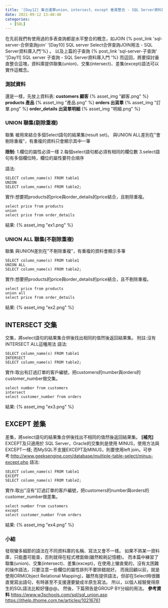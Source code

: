 ```yaml
---
title: '[Day12] 集合運算union、intersect、except 垂直整合 - SQL Server資料庫入門'
date: 2021-09-12 13:48:48
categories:
  - [SQL]
---
```

在先前我們有使用過的多表查詢都是水平整合的概念，如JOIN {% post_link 'sql-server-合併查詢join' '[Day10] SQL server Select合併查詢JOIN用法 - SQL Server資料庫入門'%} 。
以及上篇的子查詢 {% post_link 'sql-server-子查詢' '[Day11] SQL server 子查詢 - SQL Server資料庫入門 '%} 
而這回，將要探討垂直整合這塊，資料庫提供聯集(union)、交集(intersect)、差集(except)語法可以實作這概念。

### 測試資料
還是一樣，先放上資料表:
**customers 顧客**
{% asset_img "顧客.png" %}
**products 產品**
{% asset_img "產品.png" %}
**orders 出貨單**
{% asset_img "訂單.png" %}
**order_details 出貨單明細**
{% asset_img "明細.png" %}
### UNION 聯集(剔除重複)
聯集
被用來結合多個Select語句的結果集(result set)。
與UNION ALL差別在"會剔除重複"，有重複的資料只會顯示其中一筆

**限制:**
1.欄位的屬性必須一樣
2.每個select語句都必須有相同的欄位數
3.select語句有多個欄位時，欄位的屬性要符合順序

語法:
```
SELECT column_name(s) FROM table1
UNION 
SELECT column_name(s) FROM table2; 
```

實作:想要把products的price與order_details的price結合，且剔除重複。
```
select price from products
union 
select price from order_details
```
結果:
{% asset_img "ex1.png" %}

### UNION ALL 聯集(不剔除重複)
聯集
與UNION差別在"不剔除重複"，有重複的資料會顯示多筆
```
SELECT column_name(s) FROM table1
UNION ALL
SELECT column_name(s) FROM table2; 
```

實作:想要把products的price與order_details的price結合，且不剔除重複。
```
select price from products
union all
select price from order_details
```
結果:
{% asset_img "ex2.png" %}


## INTERSECT 交集
交集，將select語句的結果集合併後找出相同的值然後返回結果集。
附註:沒有INTERSECT ALL這種用法
語法:
```
SELECT column_name(s) FROM table1
INTERSECT 
SELECT column_name(s) FROM table2; 
```

實作:取出有訂過訂單的客戶編號，把customers的number與orders的customer_number做交集。
```
select number from customers
intersect
select customer_number from orders
```
結果:
{% asset_img "ex3.png" %}


## EXCEPT 差集
差集，將select語句的結果集合併後找出不相同的值然後返回結果集。
**[補充]** EXCEPT及只適用於 SQL Server，Oracle的交集則是使用 MINUS，使用方法與EXCEPT一樣; 而MySQL不支援EXCEPT及MINUS，則要使用left join。可參考:http://www.geeksengine.com/database/multiple-table-select/minus-except.php
語法:
```
SELECT column_name(s) FROM table1
EXCEPT 
SELECT column_name(s) FROM table2; 
```

實作:取出"沒有"訂過訂單的客戶編號，把customers的number與orders的customer_number做差集。
```
select number from customers
except
select customer_number from orders 
```
結果:
{% asset_img "ex4.png" %}


### 小結
發現蠻多細節的語法在不同資料庫的名稱、寫法又會不一樣。
如果不熟某一資料庫，只能盡可能查，否則就得在程式裡面做(雖然較耗記憶體)。
而本篇中練習了聯集(union)、交集(intersect)、差集(except)，在使用上蠻直覺的，沒有太困難的操作語法，只要注意一些欄位的屬性排列不要排錯就好。
而我回顧以前，就是使用ORM(Object Relational Mapping)，雖然有提供語法，但卻在Select時很難直覺寫出語句，有時甚至不支援還要變成半原生寫法。
所以，以個人經驗覺得原生的SQL語法比較好懂@@。
然後，下篇預告是GROUP BY分組的用法。
**參考資料**
https://www.w3schools.com/sql/sql_union.asp
https://ithelp.ithome.com.tw/articles/10216761